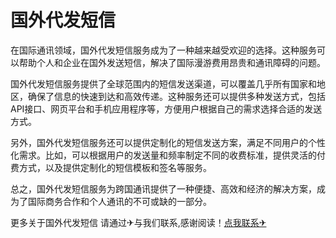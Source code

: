 # 国外代发短信 

在国际通讯领域，国外代发短信服务成为了一种越来越受欢迎的选择。这种服务可以帮助个人和企业在国外发送短信，解决了国际漫游费用昂贵和通讯障碍的问题。

国外代发短信服务提供了全球范围内的短信发送渠道，可以覆盖几乎所有国家和地区，确保了信息的快速到达和高效传递。这种服务还可以提供多种发送方式，包括API接口、网页平台和手机应用程序等，方便用户根据自己的需求选择合适的发送方式。

另外，国外代发短信服务还可以提供定制化的短信发送方案，满足不同用户的个性化需求。比如，可以根据用户的发送量和频率制定不同的收费标准，提供灵活的付费方式，以及提供定制化的短信模板和签名等服务。

总之，国外代发短信服务为跨国通讯提供了一种便捷、高效和经济的解决方案，成为了国际商务合作和个人通讯的不可或缺的一部分。

更多关于国外代发短信 请通过✈与我们联系,感谢阅读！[点我联系✈](https://www.G208.com)